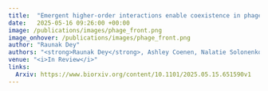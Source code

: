```yaml
---
title:  "Emergent higher-order interactions enable coexistence in phage-bacteria community dynamics"
date:   2025-05-16 09:26:00 +00:00
image: /publications/images/phage_front.png
image_onhover: /publications/images/phage_front.png
author: "Raunak Dey"
authors: "<strong>Raunak Dey</strong>, Ashley Coenen, Nalatie Solonenko, Marie Burris, Anna Mackey, Julia Galasso, Christine Sun, David Demory, Daniel Muratore, Stephen Beckett, Matthew Sullivan, Joshua Weitz"
venue: "<i>In Review</i>"
links:
  Arxiv: https://www.biorxiv.org/content/10.1101/2025.05.15.651590v1
---
```

